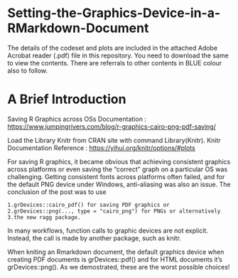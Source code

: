 # Setting-the-Graphics-Device-in-a-RMarkdown-Document

The details of the codeset and plots are included in the attached Adobe Acrobat reader (.pdf) file in this repository. 
You need to download the same to view the contents. There are referrals to other contents in BLUE colour also to follow.

A Brief Introduction
======================

Saving R Graphics across OSs Documentation : https://www.jumpingrivers.com/blog/r-graphics-cairo-png-pdf-saving/

Load the Library Knitr from CRAN site with command Library(Knitr). Knitr Documentation Reference : https://yihui.org/knitr/options/#plots

For saving R graphics, it became obvious that achieving consistent graphics across platforms or even saving the “correct” graph on a particular OS was challenging. Getting consistent fonts across platforms often failed, and for the default PNG device under Windows, anti-aliasing was also an issue. The conclusion of the post was to use

    1.grDevices::cairo_pdf() for saving PDF graphics or
    2.grDevices::png(..., type = "cairo_png") for PNGs or alternatively
    3.the new ragg package.

In many workflows, function calls to graphic devices are not explicit. Instead, the call is made by another package, such as knitr.

When kniting an Rmarkdown document, the default graphics device when creating PDF documents is grDevices::pdf() and for HTML documents it’s grDevices::png(). As we
demostrated, these are the worst possible choices!
